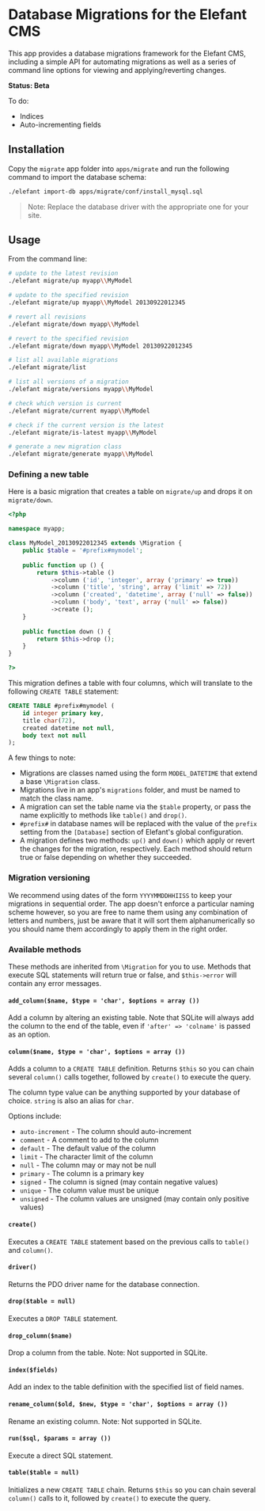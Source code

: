 # Database Migrations for the Elefant CMS

This app provides a database migrations framework for the Elefant CMS,
including a simple API for automating migrations as well as a series
of command line options for viewing and applying/reverting changes.

**Status: Beta**

To do:

* Indices
* Auto-incrementing fields

## Installation

Copy the `migrate` app folder into `apps/migrate` and run the following
command to import the database schema:

```bash
./elefant import-db apps/migrate/conf/install_mysql.sql
```

> Note: Replace the database driver with the appropriate one for your site.

## Usage

From the command line:

```bash
# update to the latest revision
./elefant migrate/up myapp\\MyModel

# update to the specified revision
./elefant migrate/up myapp\\MyModel 20130922012345

# revert all revisions
./elefant migrate/down myapp\\MyModel

# revert to the specified revision
./elefant migrate/down myapp\\MyModel 20130922012345

# list all available migrations
./elefant migrate/list

# list all versions of a migration
./elefant migrate/versions myapp\\MyModel

# check which version is current
./elefant migrate/current myapp\\MyModel

# check if the current version is the latest
./elefant migrate/is-latest myapp\\MyModel

# generate a new migration class
./elefant migrate/generate myapp\\MyModel
```

### Defining a new table

Here is a basic migration that creates a table on `migrate/up` and drops
it on `migrate/down`.

```php
<?php

namespace myapp;

class MyModel_20130922012345 extends \Migration {
	public $table = '#prefix#mymodel';
	
	public function up () {
		return $this->table ()
			->column ('id', 'integer', array ('primary' => true))
			->column ('title', 'string', array ('limit' => 72))
			->column ('created', 'datetime', array ('null' => false))
			->column ('body', 'text', array ('null' => false))
			->create ();
	}
	
	public function down () {
		return $this->drop ();
	}
}

?>
```

This migration defines a table with four columns, which will translate
to the following `CREATE TABLE` statement:

```sql
CREATE TABLE #prefix#mymodel (
	id integer primary key,
	title char(72),
	created datetime not null,
	body text not null
);
```

A few things to note:

* Migrations are classes named using the form `MODEL_DATETIME` that extend
  a base `\Migration` class.
* Migrations live in an app's `migrations` folder, and must be named to match
  the class name.
* A migration can set the table name via the `$table` property, or pass the
  name explicitly to methods like `table()` and `drop()`.
* `#prefix#` in database names will be replaced with the value of the `prefix`
  setting from the `[Database]` section of Elefant's global configuration.
* A migration defines two methods: `up()` and `down()` which apply or revert
  the changes for the migration, respectively. Each method should return
  true or false depending on whether they succeeded.

### Migration versioning

We recommend using dates of the form `YYYYMMDDHHIISS` to keep your migrations
in sequential order. The app doesn't enforce a particular naming scheme
however, so you are free to name them using any combination of letters and
numbers, just be aware that it will sort them alphanumerically so you should
name them accordingly to apply them in the right order.

### Available methods

These methods are inherited from `\Migration` for you to use. Methods that
execute SQL statements will return true or false, and `$this->error` will
contain any error messages.

#### `add_column($name, $type = 'char', $options = array ())`

Add a column by altering an existing table. Note that SQLite will always add
the column to the end of the table, even if `'after' => 'colname'` is passed
as an option.

#### `column($name, $type = 'char', $options = array ())`

Adds a column to a `CREATE TABLE` definition. Returns `$this` so you can chain
several `column()` calls together, followed by `create()` to execute the query.

The column type value can be anything supported by your database of choice.
`string` is also an alias for `char`.

Options include:

* `auto-increment` - The column should auto-increment
* `comment` - A comment to add to the column
* `default` - The default value of the column
* `limit` - The character limit of the column
* `null` - The column may or may not be null
* `primary` - The column is a primary key
* `signed` - The column is signed (may contain negative values)
* `unique` - The column value must be unique
* `unsigned` - The column values are unsigned (may contain only positive values)

#### `create()`

Executes a `CREATE TABLE` statement based on the previous calls to `table()`
and `column()`.

#### `driver()`

Returns the PDO driver name for the database connection.

#### `drop($table = null)`

Executes a `DROP TABLE` statement.

#### `drop_column($name)`

Drop a column from the table. Note: Not supported in SQLite.

#### `index($fields)`

Add an index to the table definition with the specified list of field names.

#### `rename_column($old, $new, $type = 'char', $options = array ())`

Rename an existing column. Note: Not supported in SQLite.

#### `run($sql, $params = array ())`

Execute a direct SQL statement.

#### `table($table = null)`

Initializes a new `CREATE TABLE` chain. Returns `$this` so you can chain
several `column()` calls to it, followed by `create()` to execute the query.